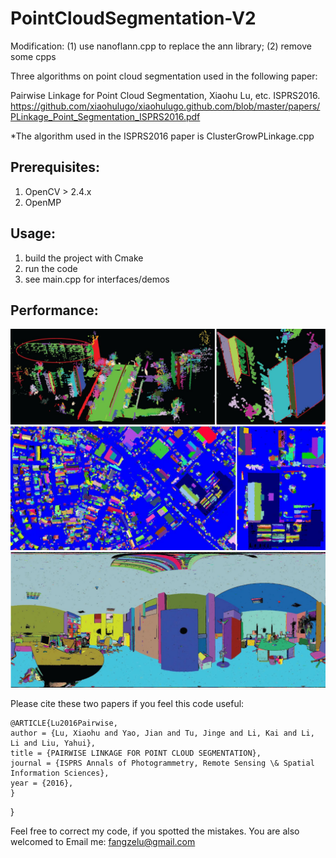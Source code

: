# PointCloudSegmentation-V2

Modification: (1) use nanoflann.cpp to replace the ann library; (2) remove some cpps

Three algorithms on point cloud segmentation used in the following paper:

Pairwise Linkage for Point Cloud Segmentation, Xiaohu Lu, etc. ISPRS2016.
https://github.com/xiaohulugo/xiaohulugo.github.com/blob/master/papers/PLinkage_Point_Segmentation_ISPRS2016.pdf

*The algorithm used in the ISPRS2016 paper is ClusterGrowPLinkage.cpp

Prerequisites:
---
1. OpenCV > 2.4.x
2. OpenMP

Usage:
---
1. build the project with Cmake
2. run the code
3. see main.cpp for interfaces/demos

Performance:
---
<img src="https://github.com/xiaohulugo/images/blob/master/vehicle.jpg" width="640">
<img src="https://github.com/xiaohulugo/images/blob/master/aerial.jpg"  width="640">
<img src="https://github.com/xiaohulugo/images/blob/master/static.jpg"  width="640">

Please cite these two papers if you feel this code useful:

    @ARTICLE{Lu2016Pairwise,
    author = {Lu, Xiaohu and Yao, Jian and Tu, Jinge and Li, Kai and Li, Li and Liu, Yahui},
    title = {PAIRWISE LINKAGE FOR POINT CLOUD SEGMENTATION},
    journal = {ISPRS Annals of Photogrammetry, Remote Sensing \& Spatial Information Sciences},
    year = {2016},
    }
}
    
Feel free to correct my code, if you spotted the mistakes. You are also welcomed to Email me: fangzelu@gmail.com
